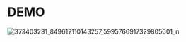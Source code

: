# DEMO
![373403231_849612110143257_5995766917329805001_n](https://github.com/Hyniss/ClothesStore/assets/87058415/b5cc8000-b7d0-49f8-abc4-3b0d282da8dc)
